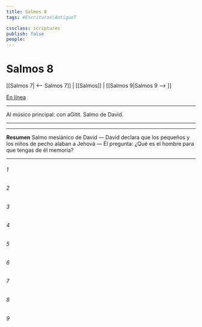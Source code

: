 ```yaml
---
title: Salmos 8
tags: #Escrituras\AntiguoT

cssclass: scriptures
publish: false
people:
---
```


# Salmos 8
[[Salmos 7| <-- Salmos 7]] | [[Salmos]] | [[Salmos 9|Salmos 9 --> ]]

[En línea](https://churchofjesuschrist.org/study/scriptures/ot/ps/8?lang=spa)

---
Al músico principal: con aGitit. Salmo de David.

---

---
__Resumen__
Salmo mesiánico de David — David declara que los pequeños y los niños de pecho alaban a Jehová — Él pregunta: ¿Qué es el hombre para que tengas de él memoria?

---
###### 1 


###### 2 


###### 3 


###### 4 


###### 5 


###### 6 


###### 7 


###### 8 


###### 9 


